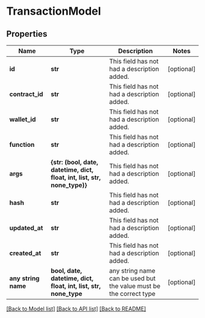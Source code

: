 # TransactionModel


## Properties
Name | Type | Description | Notes
------------ | ------------- | ------------- | -------------
**id** | **str** | This field has not had a description added. | [optional] 
**contract_id** | **str** | This field has not had a description added. | [optional] 
**wallet_id** | **str** | This field has not had a description added. | [optional] 
**function** | **str** | This field has not had a description added. | [optional] 
**args** | **{str: (bool, date, datetime, dict, float, int, list, str, none_type)}** | This field has not had a description added. | [optional] 
**hash** | **str** | This field has not had a description added. | [optional] 
**updated_at** | **str** | This field has not had a description added. | [optional] 
**created_at** | **str** | This field has not had a description added. | [optional] 
**any string name** | **bool, date, datetime, dict, float, int, list, str, none_type** | any string name can be used but the value must be the correct type | [optional]

[[Back to Model list]](../README.md#documentation-for-models) [[Back to API list]](../README.md#documentation-for-api-endpoints) [[Back to README]](../README.md)


